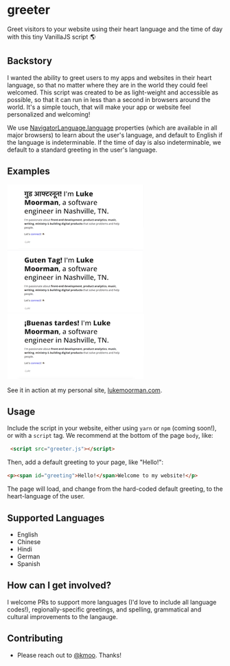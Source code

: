 # greeter

Greet visitors to your website using their heart language and the time of day with this tiny VanillaJS script 🌎

## Backstory

I wanted the ability to greet users to my apps and websites in their heart language, so that no matter where they are in the world they could feel welcomed. This script was created to be as light-weight and accessible as possible, so that it can run in less than a second in browsers around the world. It's a simple touch, that will make your app or website feel personalized and welcoming!

We use [NavigatorLanguage.language](https://developer.mozilla.org/en-US/docs/Web/API/NavigatorLanguage/language) properties (which are available in all major browsers) to learn about the user's language, and default to English if the language is indeterminable. If the time of day is also indeterminable, we default to a standard greeting in the user's language.

## Examples

![Hindi](hindi.png) ![German](german.png) ![Spanish](spanish.png)

See it in action at my personal site, [lukemoorman.com](https://lukemoorman.com).

## Usage

Include the script in your website, either using `yarn` or `npm` (coming soon!), or with a `script` tag. We recommend at the bottom of the page `body`, like:

```html
 <script src="greeter.js"></script> 
```

Then, add a default greeting to your page, like "Hello!":

```html
<p><span id="greeting">Hello!</span>Welcome to my website!</p>
```

The page will load, and change from the hard-coded default greeting, to the heart-language of the user.

## Supported Languages

- English
- Chinese
- Hindi
- German
- Spanish

## How can I get involved?

I welcome PRs to support more languages (I'd love to include all language codes!), regionally-specific greetings, and spelling, grammatical and cultural improvements to the langauge.

## Contributing

- Please reach out to [@kmoo](https://github.com/kmoo). Thanks!
